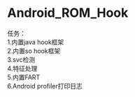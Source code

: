 # Android_ROM_Hook
任务：<br>
1.内置java hook框架<br>
2.内置so hook框架<br>
3.svc检测<br>
4.特征处理<br>
5.内置FART<br>
6.Android profiler打印日志<br>
